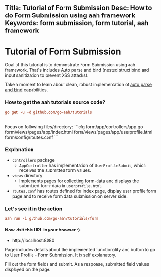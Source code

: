 Title: Tutorial of Form Submission
Desc: How to do Form Submission using aah framework
Keywords: form submission, form tutorial, aah framework
---
# Tutorial of Form Submission

Goal of this tutorial is to demonstrate Form Submission using aah framework. That's includes Auto parse and bind (nested struct bind and input sanitization to prevent XSS attacks).

Take a moment to learn about clean, robust implementation of [auto parse and bind](/request-parameters-auto-bind.html) capabilities.

### How to get the aah tutorials source code?

```cfg
go get -u -d github.com/go-aah/tutorials
```

<br>
Focus on following files/directory:
```cfg
  form/app/controllers/app.go
  form/views/pages/app/index.html
  form/views/pages/app/userprofile.html
  form/config/routes.conf
```

### Explanation

  * `controllers` package
      - `AppController` has implementation of `UserProfileSubmit`, which receives the submitted form values.
  * `views` directory
      - Implements pages for collecting form-data and displays the submitted form-data in `userprofile.html`.
  * `routes.conf` has routes defined for index page, display user profile form page and to receive form data submission on server side.

### Let's see it in the action

```cfg
aah run -i github.com/go-aah/tutorials/form
```

#### Now visit this URL in your browser :)

  * http://localhost:8080

Page includes details about the implemented functionality and button to go to User Profile - Form Submission. It is self explanatory.

Fill out the form fields and submit. As a response, submitted field values displayed on the page.

<br><br>
